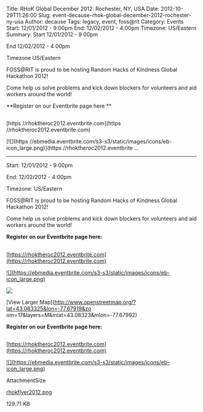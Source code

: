 Title: RHoK Global December 2012: Rochester, NY, USA
Date: 2012-10-29T11:26:00
Slug: event-decause-rhok-global-december-2012-rochester-ny-usa
Author: decause
Tags: legacy, event, foss@rit
Category: Events
Start: 12/01/2012 - 9:00pm
End: 12/02/2012 - 4:00pm
Timezone: US/Eastern
Summary: 
	Start  12/01/2012 - 9 00pm

End  12/02/2012 - 4 00pm

Timezone  US/Eastern

FOSS@RIT is proud to be hosting Random Hacks of Kindness Global Hackathon
2012!

Come help us solve problems and kick down blockers for volunteers and aid
workers around the world!

**Register on our Eventbrite page here **

##
[https //rhoktheroc2012.eventbrite.com](https //rhoktheroc2012.eventbrite.com)

[![](https //ebmedia.eventbrite.com/s3-s3/static/images/icons/eb-
icon_large.png)](https //rhoktheroc2012.eventbrite ... 

---
Start: 12/01/2012 - 9:00pm

End: 12/02/2012 - 4:00pm

Timezone: US/Eastern

FOSS@RIT is proud to be hosting Random Hacks of Kindness Global Hackathon
2012!

Come help us solve problems and kick down blockers for volunteers and aid
workers around the world!

**Register on our Eventbrite page here:**

##
[https://rhoktheroc2012.eventbrite.com](https://rhoktheroc2012.eventbrite.com)

[![](https://ebmedia.eventbrite.com/s3-s3/static/images/icons/eb-
icon_large.png)](https://rhoktheroc2012.eventbrite.com/)

![](http://foss.rit.edu/files/rhokflyer2012.png)

[View Larger Map](http://www.openstreetmap.org/?lat=43.083325&lon=-77.67919&zo
om=17&layers=M&mlat=43.08323&mlon=-77.67992)

**Register on our Eventbrite page here:**

##
[https://rhoktheroc2012.eventbrite.com](https://rhoktheroc2012.eventbrite.com)

[![](https://ebmedia.eventbrite.com/s3-s3/static/images/icons/eb-
icon_large.png)](https://rhoktheroc2012.eventbrite.com/)

AttachmentSize

[rhokflyer2012.png](http://foss.rit.edu/files/rhokflyer2012.png)

129.71 KB

